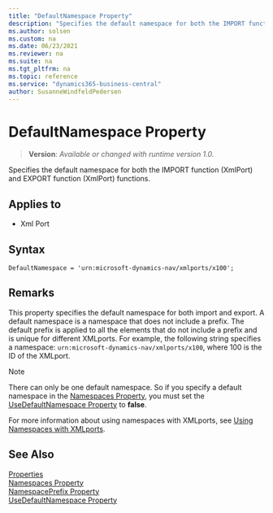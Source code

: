 ```yaml
---
title: "DefaultNamespace Property"
description: "Specifies the default namespace for both the IMPORT function (XmlPort) and EXPORT function (XmlPort) functions."
ms.author: solsen
ms.custom: na
ms.date: 06/23/2021
ms.reviewer: na
ms.suite: na
ms.tgt_pltfrm: na
ms.topic: reference
ms.service: "dynamics365-business-central"
author: SusanneWindfeldPedersen
---
```

[//]: # (START>DO_NOT_EDIT)
[//]: # (IMPORTANT:Do not edit any of the content between here and the END>DO_NOT_EDIT.)
[//]: # (Any modifications should be made in the .xml files in the ModernDev repo.)
# DefaultNamespace Property
> **Version**: _Available or changed with runtime version 1.0._

Specifies the default namespace for both the IMPORT function (XmlPort) and EXPORT function (XmlPort) functions.

## Applies to
-   Xml Port

[//]: # (IMPORTANT: END>DO_NOT_EDIT)

## Syntax

```AL
DefaultNamespace = 'urn:microsoft-dynamics-nav/xmlports/x100';
```
  
## Remarks

This property specifies the default namespace for both import and export. A default namespace is a namespace that does not include a prefix. The default prefix is applied to all the elements that do not include a prefix and is unique for different XMLports. For example, the following string specifies a namespace: `urn:microsoft-dynamics-nav/xmlports/x100`, where 100 is the ID of the XMLport.  

> [!NOTE]  
> There can only be one default namespace. So if you specify a default namespace in the [Namespaces Property](devenv-namespaces-property.md), you must set the [UseDefaultNamespace Property](devenv-usedefaultnamespace-property.md) to **false**. 
  
For more information about using namespaces with XMLports, see  [Using Namespaces with XMLports](../devenv-using-namespaces-with-xmlports.md).  

## See Also

[Properties](devenv-properties.md)   
[Namespaces Property](devenv-namespaces-property.md)   
[NamespacePrefix Property](devenv-namespaceprefix-property.md)  
[UseDefaultNamespace Property](devenv-usedefaultnamespace-property.md) 